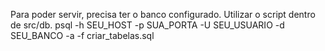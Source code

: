 Para poder servir, precisa ter o banco configurado. Utilizar o script dentro de src/db. 
psql -h SEU_HOST -p SUA_PORTA -U SEU_USUARIO -d SEU_BANCO -a -f criar_tabelas.sql
